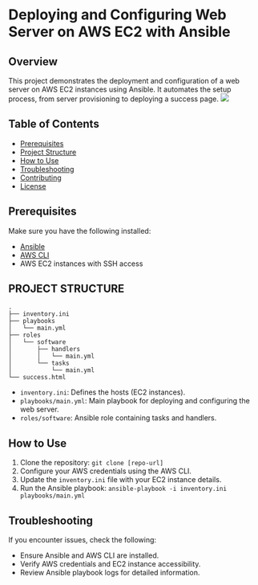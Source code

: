 # Deploying and Configuring Web Server on AWS EC2 with Ansible

## Overview
This project demonstrates the deployment and configuration of a web server on AWS EC2 instances using Ansible. It automates the setup process, from server provisioning to deploying a success page.
![](https://miro.medium.com/v2/resize:fit:1400/1*LaozQKQr0RP0-r9A4brC3w.png)
## Table of Contents
- [Prerequisites](#prerequisites)
- [Project Structure](#project-structure)
- [How to Use](#how-to-use)
- [Troubleshooting](#troubleshooting)
- [Contributing](#contributing)
- [License](#license)

## Prerequisites
Make sure you have the following installed:
- [Ansible](https://www.ansible.com/)
- [AWS CLI](https://aws.amazon.com/cli/)
- AWS EC2 instances with SSH access


## PROJECT STRUCTURE
```plaintext
.
├── inventory.ini
├── playbooks
│   └── main.yml
├── roles
│   └── software
│       ├── handlers
│       │   └── main.yml
│       └── tasks
│           └── main.yml
└── success.html
```

- `inventory.ini`: Defines the hosts (EC2 instances).
- `playbooks/main.yml`: Main playbook for deploying and configuring the web server.
- `roles/software`: Ansible role containing tasks and handlers.

## How to Use
1. Clone the repository: `git clone [repo-url]`
2. Configure your AWS credentials using the AWS CLI.
3. Update the `inventory.ini` file with your EC2 instance details.
4. Run the Ansible playbook: `ansible-playbook -i inventory.ini playbooks/main.yml`

## Troubleshooting
If you encounter issues, check the following:
- Ensure Ansible and AWS CLI are installed.
- Verify AWS credentials and EC2 instance accessibility.
- Review Ansible playbook logs for detailed information.

